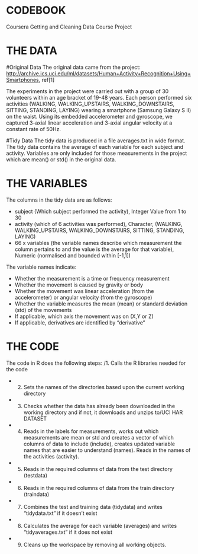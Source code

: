CODEBOOK 
=========
Coursera Getting and Cleaning Data Course Project

THE DATA
==========

#Original Data
The original data came from the project:
http://archive.ics.uci.edu/ml/datasets/Human+Activity+Recognition+Using+Smartphones, ref[1]

The experiments in the project were carried out with a group of 30 volunteers within an age bracket of 19-48 years. Each person performed six activities (WALKING, WALKING_UPSTAIRS, WALKING_DOWNSTAIRS, SITTING, STANDING, LAYING) wearing a smartphone (Samsung Galaxy S II) on the waist. Using its embedded accelerometer and gyroscope, we captured 3-axial linear acceleration and 3-axial angular velocity at a constant rate of 50Hz. 

#Tidy Data
The tidy data is produced in a file averages.txt in wide format.
The tidy data contains the average of each variable for each subject and activity.
Variables are only included for those measurements in the project which are mean() or std() in the original data.

THE VARIABLES
==============
The columns in the tidy data are as follows:

- subject (Which subject performed the activity), Integer	Value from 1 to 30
- activity (which of 6 activities was performed), Character, (WALKING, WALKING_UPSTAIRS, WALKING_DOWNSTAIRS, SITTING, STANDING, LAYING)
- 66 x variables (the variable names describe which measurement the column pertains to and the value is the average for that variable), Numeric (normalised and bounded within [-1,1])

The variable names indicate:
- Whether the measurement is a time or frequency measurement 				
- Whether the movement is caused by gravity or body	
- Whether the movement was linear acceleration (from the accelerometer) or angular velocity (from the gyroscope)
- Whether the variable measures the mean (mean) or standard deviation (std) of the movements
- If applicable, which axis the movement was on (X,Y or Z)
- If applicable, derivatives are identified by “derivative”	

THE CODE
=========================================================================================================

The code in R does the following steps:
/1.	Calls the R libraries needed for the code
- 2.	Sets the names of the directories based upon the current working directory
- 3.	Checks whether the data has already been downloaded in the working directory and if not, it downloads and unzips to/UCI HAR DATASET
- 4.	Reads in the labels for measurements, works out which measurements are mean or std and creates a vector of which columns of data to include (include), creates updated variable names that are easier to understand (names).  Reads in the names of the activities (activity).
- 5.	Reads in the required columns of data from the test directory (testdata)
- 6.	Reads in the required columns of data from the train directory (traindata)
- 7.	Combines the test and training data (tidydata) and writes “tidydata.txt” if it doesn’t exist
- 8.	Calculates the average for each variable (averages) and writes “tidyaverages.txt” if it does not exist
- 9.	Cleans up the workspace by removing all working objects.

